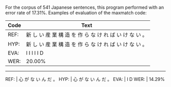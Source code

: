 For the corpus of 541 Japanese sentences, this program performed with an error rate of 17.31%. 
Examples of evaluation of the maxmatch code:


Code | Text                                                                                 |
---- | ------------------------------------------------------------------------------------ |
REF: | 新 し い   産 業   構 造   を   作   ら   な   け   れ   ば   い   け   な   い   。 |
HYP: | 新 し い   産 業   構 造   を   作   ら   な   け   れ   ば   い   け   な   い   。 |
EVA: |                           I       I   I           I       I       D                  | 
WER: | 20.00%                                                                               |



-----------------------------------------
REF: | 心   が   な   い   ん   だ   。
HYP: | 心   が   な   い   ん   だ   。
EVA: |           I               D
WER: | 14.29%
